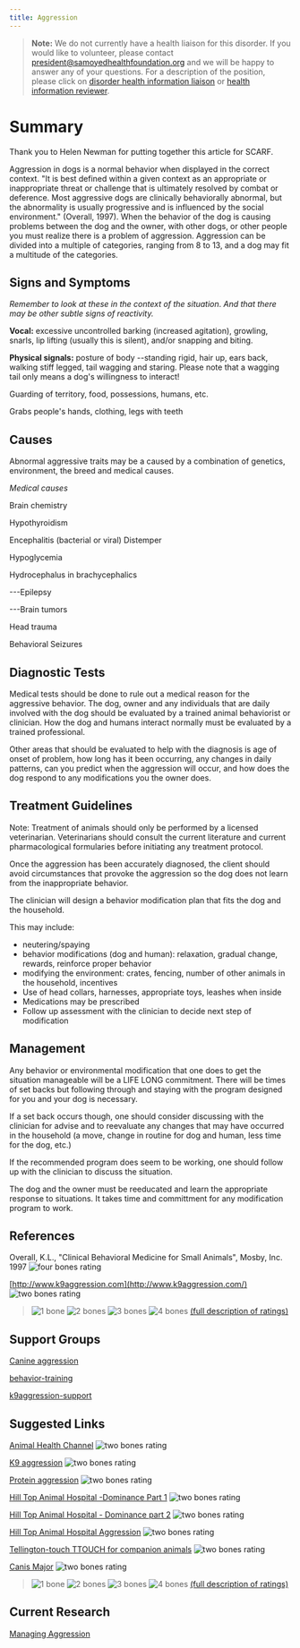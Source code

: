 ```yaml
---
title: Aggression
---
```

> **Note:** We do not currently have a health liaison for this disorder.
> If you would like to volunteer, please contact
> [president@samoyedhealthfoundation.org](mailto:president@samoyedhealthfoundation.org?subject=Questions%20about%20becoming%20a%20Health%20Information%20Liaison%20or%20Reviewer)
> and we will be happy to answer any of your questions.
> For a description of the position, please click on
> [disorder health information liaison](/become-a-health-information-liaison)
> or
> [health information reviewer](/become-a-health-information-reviewer).

# Summary

Thank you to Helen Newman for putting together this article for SCARF.

Aggression in dogs is a normal behavior when displayed in the correct
context.  "It is best defined within a given context as an appropriate
or inappropriate threat or challenge that is ultimately resolved by
combat or deference. Most aggressive dogs are clinically behaviorally
abnormal, but the abnormality is usually progressive and is influenced
by the social environment."  (Overall, 1997).  When the behavior of the
dog is causing problems between the dog and the owner, with other dogs,
or other people you must realize there is a problem of aggression.
Aggression can be divided into a multiple of categories, ranging from 8
to 13, and a dog may fit a multitude of the categories.

## Signs and Symptoms

_Remember to look at these in the context of the situation_.
_And that there may be other subtle signs of reactivity._

**Vocal:** excessive uncontrolled barking (increased agitation),
growling, snarls, lip lifting (usually this is silent), and/or snapping
and biting.

**Physical signals:**  posture of body --standing rigid, hair up, ears
back, walking stiff legged, tail wagging and staring.  Please note that
a wagging tail only means a dog's willingness to interact!

Guarding of territory, food, possessions, humans, etc.

Grabs people's hands, clothing, legs with teeth

## Causes

Abnormal aggressive traits may be a caused by a combination  of
genetics, environment, the breed and medical causes.

_Medical causes_

Brain chemistry

Hypothyroidism

Encephalitis (bacterial or viral) Distemper

Hypoglycemia

Hydrocephalus in brachycephalics

\---Epilepsy

\---Brain tumors

Head trauma

Behavioral Seizures

## Diagnostic Tests

Medical tests should be done to rule out a medical reason for the
aggressive behavior. The dog, owner and any individuals that are daily
involved with the dog should be evaluated by a trained animal
behaviorist or clinician.  How the dog and humans interact normally must
be evaluated by a trained professional.

Other areas that should be evaluated to help with the diagnosis is age
of onset of problem, how long has it been occurring, any changes in
daily patterns, can you predict when the aggression will occur, and how
does the dog respond to any modifications you the owner does.

## Treatment Guidelines

Note: Treatment of animals should only be performed by a licensed
veterinarian. Veterinarians should consult the current literature and
current pharmacological formularies before initiating any treatment
protocol.

Once the aggression has been accurately diagnosed, the client should
avoid circumstances that provoke the aggression so the dog does not
learn from the inappropriate behavior.

The clinician will design a behavior modification plan that fits the dog
and the household.

This may include:

* neutering/spaying
* behavior modifications (dog and human):  relaxation,  gradual change, rewards, reinforce proper behavior
* modifying the environment:  crates, fencing, number of other animals in the household, incentives
* Use of head collars, harnesses, appropriate toys, leashes when inside
* Medications may be prescribed
* Follow up assessment with the clinician to decide next step of modification

## Management

Any behavior or environmental modification that one does to get the
situation manageable will be a LIFE LONG commitment.  There will be
times of set backs but following through and staying with the program
designed for you and your dog is necessary.

If a set back occurs though, one should consider discussing with the
clinician for advise and to reevaluate any changes that may have
occurred in the household (a move, change in routine for dog and human,
less time for the dog, etc.)

If the recommended program does seem to be working, one should follow up
with the clinician to discuss the situation.

The dog and the owner must be reeducated and learn the appropriate
response to situations.  It takes time and committment for any
modification program to work.

## References

Overall, K.L., "Clinical Behavioral Medicine for Small Animals", Mosby, Inc. 1997 ![four bones rating](/img/4-bones.gif)

[http://www.k9aggression.com](http://www.k9aggression.com/) ![two bones rating](/img/2-bones.gif)

> ![1 bone](/img/1-bone.gif)
> ![2 bones](/img/2-bones.gif)
> ![3 bones](/img/3-bones.gif)
> ![4 bones](/img/4-bones.gif)
> [(full description of ratings)](/diseases/ratings-what-do-they-mean)

## Support Groups

[Canine aggression](http://groups.yahoo.com/group/canineaggression/)

[behavior-training](http://groups.yahoo.com/group/behavior-training/)

[k9aggression-support](http://groups.yahoo.com/group/k9aggression-support/)

## Suggested Links

[Animal Health Channel](http://www.healthcommunities.com/canine-aggression/dominance-aggression.shtml)
![two bones rating](/img/2-bones.gif)

[K9 aggression](http://www.k9aggression.com/)
![two bones rating](/img/2-bones.gif)

[Protein aggression](http://www.provet.co.uk/petfacts/healthtips/proteinaggression.htm)
![two bones rating](/img/2-bones.gif)

[Hill Top Animal Hospital -Dominance Part 1](http://www.hilltopanimalhospital.com/pet-info/k9info/k9dominance1/)
![two bones rating](/img/2-bones.gif)

[Hill Top Animal Hospital - Dominance part 2](http://www.hilltopanimalhospital.com/pet-info/k9info/k9dominance2/)
![two bones rating](/img/2-bones.gif)

[Hill Top Animal Hospital Aggression](http://www.hilltopanimalhospital.com/pet-info/k9info/k9aggression/)
![two bones rating](/img/2-bones.gif)

[Tellington-touch TTOUCH for companion animals](http://tteam-ttouch.com/whyTTouch.shtml)
![two bones rating](/img/2-bones.gif)

[Canis Major](http://www.canismajor.com/dog/tagress.html)
![two bones rating](/img/2-bones.gif)

> ![1 bone](/img/1-bone.gif)
> ![2 bones](/img/2-bones.gif)
> ![3 bones](/img/3-bones.gif)
> ![4 bones](/img/4-bones.gif)
> [(full description of ratings)](/diseases/ratings-what-do-they-mean)

## Current Research

[Managing Aggression](https://www.samoyedhealthfoundation.org/diseases/aggression-current-research/)
